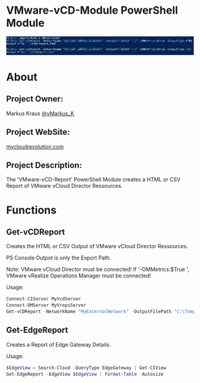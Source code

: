 VMware-vCD-Module PowerShell Module
===================================

![Get-vCDReport](/media/Get-vCDReport.png)

# About

## Project Owner:

Markus Kraus [@vMarkus_K](https://twitter.com/vMarkus_K)

## Project WebSite:
[mycloudrevolution.com](http://mycloudrevolution.com/)

## Project Description:

The 'VMware-vCD-Report' PowerShell Module creates a HTML or CSV Report of VMware vCloud Director Ressources.

# Functions

## Get-vCDReport

Creates the HTML or CSV Output of VMware vCloud Director Ressources.

PS Console Outpot is only the Export Path.

Note:
VMware vCloud Director must be connected!
If '-OMMetrics:$True ', VMware vRealize Operations Manager must be connected!

Usage:
```powershell
Connect-CIServer MyVcdServer
Connect-OMServer MyVropsServer
Get-vCDReport -NetworkName "MyExternalNetwork" -OutputFilePath "C:\Temp\" -OMMetrics:$True -OutputType "HTML"
```

## Get-EdgeReport

Creates a Report of Edge Gateway Details. 

Usage:
```powershell
$EdgeView = Search-Cloud -QueryType EdgeGateway | Get-CIView
Get-EdgeReport -EdgeView $EdgeView | Format-Table -Autosize
```

